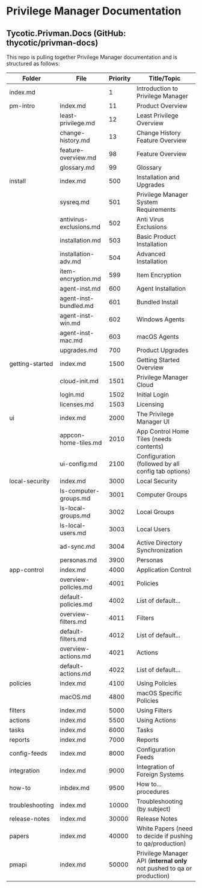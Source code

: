 [title]: # (ReadMe - Privilege Manager)
[tags]: # (metadata info)
[priority]: # (99999)
# Privilege Manager Documentation

## Tycotic.Privman.Docs (GitHub: thycotic/privman-docs)

This repo is pulling together Privilege Manager documentation and is structured as follows:

| Folder | File | Priority | Title/Topic |
| ----- | ----- | ----- | ----- |
| index.md | | 1 | Introduction to Privilege Manager |
| pm-intro | index.md | 11 | Product Overview |
| | least-privilege.md | 12 | Least Privilege Overview |
| | change-history.md | 13 | Change History Feature Overview |
| | feature-overview.md | 98 | Feature Overview |
| | glossary.md | 99 | Glossary |
| install | index.md | 500 | Installation and Upgrades |
| | sysreq.md | 501 | Privilege Manager System Requirements |
| | antivirus-exclusions.md | 502 | Anti Virus Exclusions |
| | installation.md | 503 | Basic Product Installation |
| | installation-adv.md | 504 | Advanced Installation |
| | item-encryption.md | 599 | Item Encryption |
| | agent-inst.md | 600 | Agent Installation |
| | agent-inst-bundled.md | 601 | Bundled Install |
| | agent-inst-win.md | 602 | Windows Agents |
| | agent-inst-mac.md | 603 | macOS Agents |
| | upgrades.md | 700 | Product Upgrades |
| getting-started | index.md | 1500 | Getting Started Overview |
| | cloud-init.md | 1501 | Privilege Manager Cloud |
| | login.md | 1502 | Initial Login |
| | licenses.md | 1503 | Licensing |
| ui | index.md | 2000 | The Privilege Manager UI |
| | appcon-home-tiles.md | 2010 | App Control Home Tiles (needs contents) |
| | ui-config.md | 2100 | Configuration (followed by all config tab options) |
| local-security | index.md | 3000 | Local Security |
| | ls-computer-groups.md | 3001 | Computer Groups |
| | ls-local-groups.md | 3002 | Local Groups |
| | ls-local-users.md | 3003 | Local Users | 
| | ad-sync.md | 3004 | Active Directory Synchronization |
| | personas.md | 3900 | Personas |
| app-control | index.md | 4000 | Application Control |
| | overview-policies.md | 4001 | Policies |
| | default-policies.md | 4002 | List of default... |
| | overview-filters.md | 4011 | Filters |
| | default-filters.md | 4012 | List of default... |
| | overview-actions.md | 4021 | Actions |
| | default-actions.md | 4022 | List of default... |
| policies | index.md | 4100 | Using Policies |
| | macOS.md | 4800 | macOS Specific Policies |
| filters | index.md | 5000 | Using Filters |
| actions | index.md | 5500 | Using Actions |
| tasks | index.md | 6000 | Tasks |
| reports | index.md | 7000 | Reports |
| config-feeds | index.md | 8000 | Configuration Feeds |
| integration | index.md | 9000 | Integration of Foreign Systems |
| how-to | inbdex.md | 9500 | How to...  procedures |
| troubleshooting | index.md | 10000 | Troubleshooting (by subject)|
| release-notes | index.md | 30000 | Release Notes |
| papers | index.md | 40000 | White Papers (need to decide if pushing to qa/production) |
| pmapi | index.md | 50000 | Privilege Manager API (__internal only__ not pushed to qa or production) |
